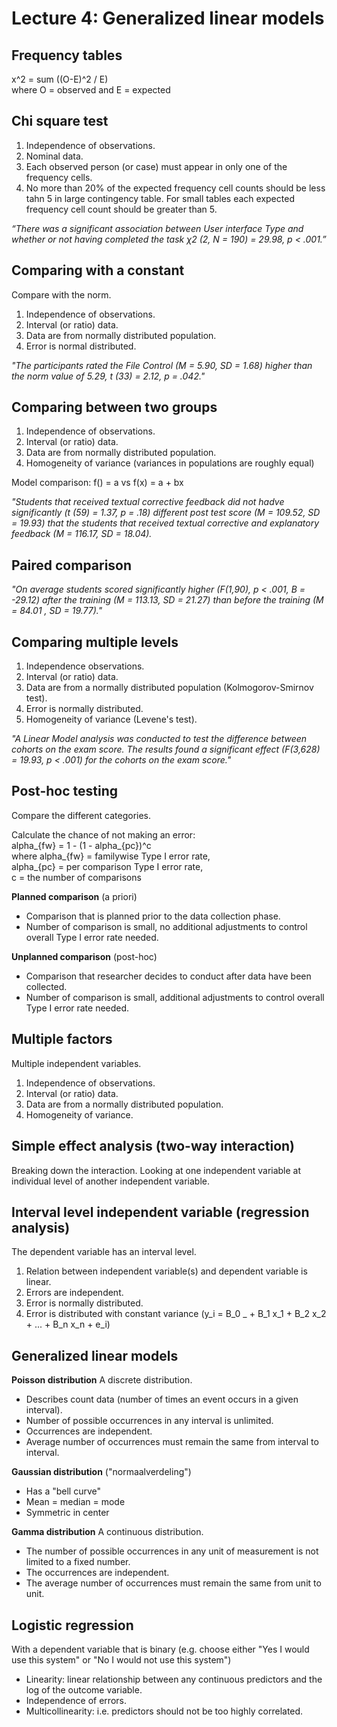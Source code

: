 # Lecture 4: Generalized linear models

## Frequency tables
x^2 = sum ((O-E)^2 / E)  
where O = observed and E = expected

## Chi square test
1. Independence of observations.
2. Nominal data.
3. Each observed person (or case) must appear in only one of the frequency cells.
4. No more than 20% of the expected frequency cell counts should be less tahn 5 in large contingency table. For small tables each expected frequency cell count should be greater than 5.

*“There was a significant association between User interface Type and whether or not having completed the task χ2 (2, N = 190) = 29.98, p < .001.”*

## Comparing with a constant
Compare with the norm.  
1. Independence of observations.
2. Interval (or ratio) data.
3. Data are from normally distributed population.
4. Error is normal distributed.

*"The participants rated the File Control (M = 5.90, SD = 1.68) higher than the norm value of 5.29, t (33) = 2.12, p = .042."*

## Comparing between two groups  
1. Independence of observations.
2. Interval (or ratio) data.
3. Data are from normally distributed population.
4. Homogeneity of variance (variances in populations are roughly equal)

Model comparison: f() = a vs f(x) = a + bx

*"Students that received textual corrective feedback did not hadve significantly (t (59) = 1.37, p = .18) different post test score (M = 109.52, SD = 19.93) that the students that received textual corrective and explanatory feedback (M = 116.17, SD = 18.04).*

## Paired comparison

*"On average students scored significantly higher (F(1,90), p < .001, B = -29.12) after the training (M = 113.13, SD = 21.27) than before the training (M = 84.01 , SD = 19.77)."*

## Comparing multiple levels
1. Independence observations.
2. Interval (or ratio) data.
3. Data are from a normally distributed population (Kolmogorov-Smirnov test).
4. Error is normally distributed.
5. Homogeneity of variance (Levene's test).

*"A Linear Model analysis was conducted to test the difference between cohorts on the exam score. The results found a significant effect (F(3,628) = 19.93, p < .001) for the cohorts on the exam score."*

## Post-hoc testing
Compare the different categories.  

Calculate the chance of not making an error:  
alpha_{fw} = 1 - (1 - alpha_{pc})^c  
where alpha_{fw} = familywise Type I error rate,  
alpha_{pc} = per comparison Type I error rate,  
c = the number of comparisons

**Planned comparison** (a priori)  
- Comparison that is planned prior to the data collection phase.
- Number of comparison is small, no additional adjustments to control overall Type I error rate needed.

**Unplanned comparison** (post-hoc)  
- Comparison that researcher decides to conduct after data have been collected.
- Number of comparison is small, additional adjustments to control overall Type I error rate needed.

## Multiple factors
Multiple independent variables.

1. Independence of observations.
2. Interval (or ratio) data.
3. Data are from a normally distributed population.
4. Homogeneity of variance.

## Simple effect analysis (two-way interaction)
Breaking down the interaction. Looking at one independent variable at individual level of another independent variable.

## Interval level independent variable (regression analysis)
The dependent variable has an interval level.

1. Relation between independent variable(s) and dependent variable is linear.
2. Errors are independent.
3. Error is normally distributed.
4. Error is distributed with constant variance (y_i = B_0 _ + B_1 x_1 + B_2 x_2 + ... + B_n x_n + e_i)

## Generalized linear models

**Poisson distribution**
A discrete distribution.
- Describes count data (number of times an event occurs in a given interval).
- Number of possible occurrences in any interval is unlimited.
- Occurrences are independent.
- Average number of occurrences must remain the same from interval to interval.

**Gaussian distribution** ("normaalverdeling")
- Has a "bell curve"
- Mean = median = mode
- Symmetric in center

**Gamma distribution**
A continuous distribution.
- The number of possible occurrences in any unit of measurement is not limited to a fixed number.
- The occurrences are independent.
- The average number of occurrences must remain the same from unit to unit.


## Logistic regression
With a dependent variable that is binary (e.g. choose either "Yes I would use this system" or "No I would not use this system")
- Linearity: linear relationship between any continuous predictors and the log of the outcome variable.
- Independence of errors.
- Multicollinearity: i.e. predictors should not be too highly correlated.
